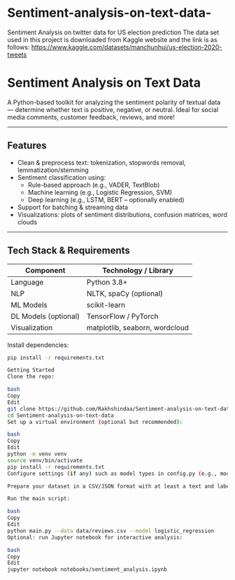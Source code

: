 # Sentiment-analysis-on-text-data-
Sentiment Analysis on twitter data for US election prediction
The data set used in this project is downloaded from Kaggle website and the link is as follows:
https://www.kaggle.com/datasets/manchunhui/us-election-2020-tweets


# Sentiment Analysis on Text Data 

A Python-based toolkit for analyzing the sentiment polarity of textual data — determine whether text is positive, negative, or neutral. Ideal for social media comments, customer feedback, reviews, and more!

---

## Features

- Clean & preprocess text: tokenization, stopwords removal, lemmatization/stemming  
- Sentiment classification using:
  - Rule-based approach (e.g., VADER, TextBlob)
  - Machine learning (e.g., Logistic Regression, SVM)
  - Deep learning (e.g., LSTM, BERT – optionally enabled)  
- Support for batching & streaming data  
- Visualizations: plots of sentiment distributions, confusion matrices, word clouds  

---

##  Tech Stack & Requirements

| Component         | Technology / Library        |
|------------------|-----------------------------|
| Language         | Python 3.8+                 |
| NLP              | NLTK, spaCy (optional)      |
| ML Models        | scikit-learn                |
| DL Models (optional)| TensorFlow / PyTorch    |
| Visualization    | matplotlib, seaborn, wordcloud |

Install dependencies:
```bash
pip install -r requirements.txt

Getting Started
Clone the repo:

bash
Copy
Edit
git clone https://github.com/Rakhshindaa/Sentiment-analysis-on-text-data
cd Sentiment-analysis-on-text-data
Set up a virtual environment (optional but recommended):

bash
Copy
Edit
python -m venv venv
source venv/bin/activate
pip install -r requirements.txt
Configure settings (if any) such as model types in config.py (e.g., model = 'vader' or 'logistic_regression').

Prepare your dataset in a CSV/JSON format with at least a text and label column.

Run the main script:

bash
Copy
Edit
python main.py --data data/reviews.csv --model logistic_regression
Optional: run Jupyter notebook for interactive analysis:

bash
Copy
Edit
jupyter notebook notebooks/sentiment_analysis.ipynb
